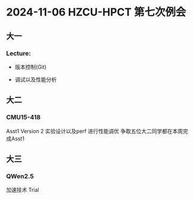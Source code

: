# 2024-11-06 HZCU-HPCT 第七次例会  

## 大一

### Lecture:

- 版本控制(Git)

- 调试以及性能分析

## 大二

### CMU15-418

Asst1
Version 2 实验设计以及perf 进行性能调优
争取五位大二同学都在本周完成Asst1

## 大三

### QWen2.5 

加速技术 Trial

